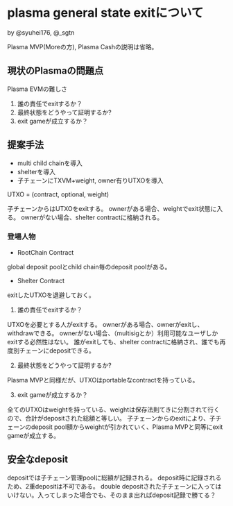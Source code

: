 plasma general state exitについて
=====

by @syuhei176, @_sgtn

Plasma MVP(Moreの方), Plasma Cashの説明は省略。


## 現状のPlasmaの問題点

Plasma EVMの難しさ

1. 誰の責任でexitするか？
2. 最終状態をどうやって証明するか?
3. exit gameが成立するか？

## 提案手法

- multi child chainを導入
- shelterを導入
- 子チェーンにTXVM+weight, owner有りUTXOを導入

UTXO = (contract, optional<owner>, weight)

子チェーンからはUTXOをexitする。
ownerがある場合、weightでexit状態に入る。
ownerがない場合、shelter contractに格納される。

### 登場人物

- RootChain Contract

global deposit poolとchild chain毎のdeposit poolがある。

- Shelter Contract

exitしたUTXOを退避しておく。

1. 誰の責任でexitするか？

UTXOを必要とする人がexitする。
ownerがある場合、ownerがexitし、withdrawできる。
ownerがない場合、（multisigとか）利用可能なユーザしかexitする必然性はない。
誰がexitしても、shelter contractに格納され、誰でも再度別チェーンにdepositできる。


2. 最終状態をどうやって証明するか?

Plasma MVPと同様だが、UTXOはportableなcontractを持っている。

3. exit gameが成立するか？

全てのUTXOはweightを持っている、weightは保存法則てきに分割されて行くので、合計がdepositされた総額と等しい。
子チェーンからのexitにより、子チェーンのdeposit pool額からweightが引かれていく、Plasma MVPと同等にexit gameが成立する。

## 安全なdeposit

depositでは子チェーン管理poolに総額が記録される。
deposit時に記録されるため、2重depositは不可である。
double depositされた子チェーンに入ってはいけない。入ってしまった場合でも、そのまま出ればdeposit記録で勝てる？




